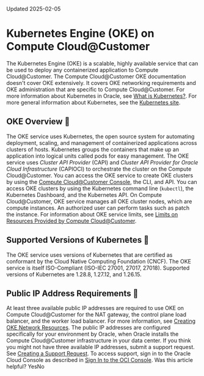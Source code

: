 Updated 2025-02-05
# Kubernetes Engine (OKE) on Compute Cloud@Customer
The Kubernetes Engine (OKE) is a scalable, highly available service that can be used to deploy any containerized application to Compute Cloud@Customer.
The Compute Cloud@Customer OKE documentation doesn't cover OKE extensively. It covers OKE networking requirements and OKE administration that are specific to Compute Cloud@Customer.
For more information about Kubernetes in Oracle, see [What is Kubernetes?](https://www.oracle.com/cloud/cloud-native/container-engine-kubernetes/what-is-kubernetes/). For more general information about Kubernetes, see the [Kubernetes site](https://kubernetes.io/).
## OKE Overview 🔗 
The OKE service uses Kubernetes, the open source system for automating deployment, scaling, and management of containerized applications across clusters of hosts. Kubernetes groups the containers that make up an application into logical units called pods for easy management.
The OKE service uses _Cluster API Provider_ (CAPI) and _Cluster API Provider for Oracle Cloud Infrastructure_ (CAPIOCI) to orchestrate the cluster on the Compute Cloud@Customer.
You can access the OKE service to create OKE clusters by using the [Compute Cloud@Customer Console](https://docs.oracle.com/en-us/iaas/compute-cloud-at-customer/topics/overview/compute-cloud-customer-console.htm#accessing-the-console "Use the Compute Cloud@Customer Console to create and manage compute, storage and other resources on a Compute Cloud@Customer infrastructure."), the CLI, and API. 
You can access OKE clusters by using the Kubernetes command line (`kubectl`), the Kubernetes Dashboard, and the Kubernetes API.
On Compute Cloud@Customer, OKE service manages all OKE cluster nodes, which are compute instances. An authorized user can perform tasks such as patch the instance.
For information about OKE service limits, see [Limits on Resources Provided by Compute Cloud@Customer](https://docs.oracle.com/en-us/iaas/compute-cloud-at-customer/topics/overview/resource-limits.htm#limits-on-resources "Review the limits on the resources provided to customers by a Compute Cloud@Customer infrastructure and request new limits.").
## Supported Versions of Kubernetes 🔗 
The OKE service uses versions of Kubernetes that are certified as conformant by the Cloud Native Computing Foundation (CNCF). The OKE service is itself ISO-Compliant (ISO-IEC 27001, 27017, 27018).
Supported versions of Kubernetes are 1.28.8, 1.27.12, and 1.26.15.
## Public IP Address Requirements 🔗 
At least three available public IP addresses are required to use OKE on Compute Cloud@Customer for the NAT gateway, the control plane load balancer, and the worker load balancer. For more information, see [Creating OKE Network Resources](https://docs.oracle.com/en-us/iaas/compute-cloud-at-customer/topics/oke/network-resources-for-oke.htm#network-resources-for-oke "Learn about the required network resources for Kubernetes Engine \(OKE\) on Compute Cloud@Customer.").
The public IP addresses are configured specifically for your environment by Oracle, when Oracle installs the Compute Cloud@Customer infrastructure in your data center. If you think you might not have three available IP addresses, submit a support request. See [Creating a Support Request](https://docs.oracle.com/iaas/Content/GSG/support/create-incident.htm). To access support, sign in to the Oracle Cloud Console as described in [Sign In to the OCI Console](https://docs.oracle.com/iaas/Content/GSG/Tasks/signingin.htm#Signing_In_to_the_Console).
Was this article helpful?
YesNo

